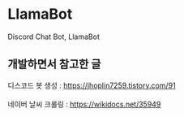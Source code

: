 # LlamaBot

Discord Chat Bot, LlamaBot <br/>

## 개발하면서 참고한 글 <br/>
디스코드 봇 생성 : https://jhoplin7259.tistory.com/91 <br/><br/>
네이버 날씨 크롤링 : https://wikidocs.net/35949 <br/><br/>
